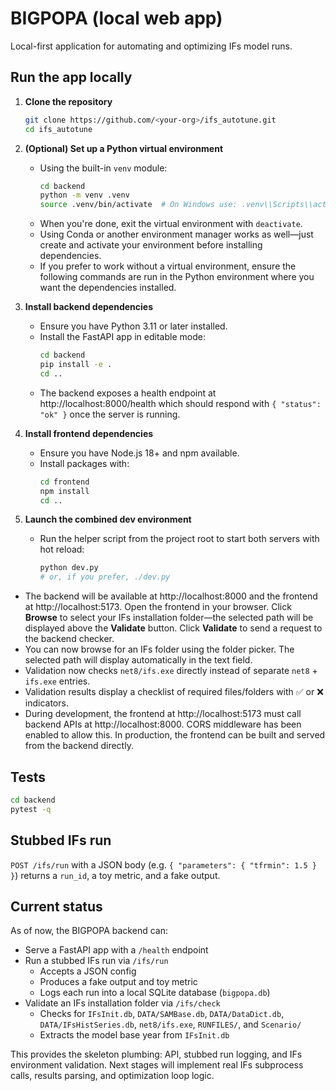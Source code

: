 # BIGPOPA (local web app)

Local-first application for automating and optimizing IFs model runs.

## Run the app locally

1. **Clone the repository**
   ```bash
   git clone https://github.com/<your-org>/ifs_autotune.git
   cd ifs_autotune
   ```

2. **(Optional) Set up a Python virtual environment**
   - Using the built-in `venv` module:
     ```bash
     cd backend
     python -m venv .venv
     source .venv/bin/activate  # On Windows use: .venv\\Scripts\\activate
     ```
   - When you're done, exit the virtual environment with `deactivate`.
   - Using Conda or another environment manager works as well—just create and activate your environment before installing dependencies.
   - If you prefer to work without a virtual environment, ensure the following commands are run in the Python environment where you want the dependencies installed.

3. **Install backend dependencies**
   - Ensure you have Python 3.11 or later installed.
   - Install the FastAPI app in editable mode:
     ```bash
     cd backend
     pip install -e .
     cd ..
     ```
   - The backend exposes a health endpoint at http://localhost:8000/health which should respond with `{ "status": "ok" }` once the server is running.

4. **Install frontend dependencies**
   - Ensure you have Node.js 18+ and npm available.
   - Install packages with:
     ```bash
     cd frontend
     npm install
     cd ..
     ```

5. **Launch the combined dev environment**
   - Run the helper script from the project root to start both servers with hot reload:
     ```bash
     python dev.py
     # or, if you prefer, ./dev.py
     ```
  - The backend will be available at http://localhost:8000 and the frontend at http://localhost:5173. Open the frontend in your browser. Click **Browse** to select your IFs installation folder—the selected path will be displayed above the **Validate** button. Click **Validate** to send a request to the backend checker.
  - You can now browse for an IFs folder using the folder picker. The selected path will display automatically in the text field.
  - Validation now checks `net8/ifs.exe` directly instead of separate `net8` + `ifs.exe` entries.
  - Validation results display a checklist of required files/folders with ✅ or ❌ indicators.
   - During development, the frontend at http://localhost:5173 must call backend APIs at http://localhost:8000. CORS middleware has been enabled to allow this. In production, the frontend can be built and served from the backend directly.

## Tests

```bash
cd backend
pytest -q
```

## Stubbed IFs run

`POST /ifs/run` with a JSON body (e.g. `{ "parameters": { "tfrmin": 1.5 } }`) returns a `run_id`, a toy metric, and a fake output.

## Current status

As of now, the BIGPOPA backend can:

- Serve a FastAPI app with a `/health` endpoint
- Run a stubbed IFs run via `/ifs/run`
  - Accepts a JSON config
  - Produces a fake output and toy metric
  - Logs each run into a local SQLite database (`bigpopa.db`)
- Validate an IFs installation folder via `/ifs/check`
  - Checks for `IFsInit.db`, `DATA/SAMBase.db`, `DATA/DataDict.db`, `DATA/IFsHistSeries.db`, `net8/ifs.exe`, `RUNFILES/`, and `Scenario/`
  - Extracts the model base year from `IFsInit.db`

This provides the skeleton plumbing: API, stubbed run logging, and IFs environment validation. Next stages will implement real IFs subprocess calls, results parsing, and optimization loop logic.
